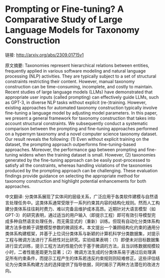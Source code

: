 # Prompting or Fine-tuning? A Comparative Study of Large Language Models for Taxonomy Construction

链接: http://arxiv.org/abs/2309.01715v1

原文摘要:
Taxonomies represent hierarchical relations between entities, frequently
applied in various software modeling and natural language processing (NLP)
activities. They are typically subject to a set of structural constraints
restricting their content. However, manual taxonomy construction can be
time-consuming, incomplete, and costly to maintain. Recent studies of large
language models (LLMs) have demonstrated that appropriate user inputs (called
prompting) can effectively guide LLMs, such as GPT-3, in diverse NLP tasks
without explicit (re-)training. However, existing approaches for automated
taxonomy construction typically involve fine-tuning a language model by
adjusting model parameters. In this paper, we present a general framework for
taxonomy construction that takes into account structural constraints. We
subsequently conduct a systematic comparison between the prompting and
fine-tuning approaches performed on a hypernym taxonomy and a novel computer
science taxonomy dataset. Our result reveals the following: (1) Even without
explicit training on the dataset, the prompting approach outperforms
fine-tuning-based approaches. Moreover, the performance gap between prompting
and fine-tuning widens when the training dataset is small. However, (2)
taxonomies generated by the fine-tuning approach can be easily post-processed
to satisfy all the constraints, whereas handling violations of the taxonomies
produced by the prompting approach can be challenging. These evaluation
findings provide guidance on selecting the appropriate method for taxonomy
construction and highlight potential enhancements for both approaches.

中文翻译:
分类体系展现了实体间的层级关系，广泛应用于各类软件建模与自然语言处理任务中。这类体系通常受限于一系列约束其内容的结构化规则。然而人工构建分类体系往往耗时费力、难以完备且维护成本高昂。近期针对大语言模型（如GPT-3）的研究表明，通过适当的用户输入（即提示工程）即可有效引导模型完成多种自然语言处理任务，而无需显式的（重新）训练。但现有自动化分类体系构建方法多依赖于调整模型参数的微调技术。本文提出一个兼顾结构化约束的通用分类体系构建框架，并基于上位词分类体系与新颖的计算机科学分类数据集，对提示工程与微调方法进行了系统性对比研究。实验结果表明：（1）即便未对目标数据集进行显式训练，提示工程方法的性能仍优于基于微调的方法，且当训练数据规模较小时，二者性能差距更为显著；（2）微调方法生成的分类体系易于通过后处理满足所有约束条件，而提示工程产生的体系若违反约束规则则较难修正。这些评估结论为分类体系构建方法的选择提供了指导依据，同时揭示了两种方法潜在的改进方向。
